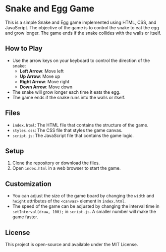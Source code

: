 # Snake and Egg Game

This is a simple Snake and Egg game implemented using HTML, CSS, and JavaScript. The objective of the game is to control the snake to eat the egg and grow longer. The game ends if the snake collides with the walls or itself.

## How to Play

- Use the arrow keys on your keyboard to control the direction of the snake:
  - **Left Arrow**: Move left
  - **Up Arrow**: Move up
  - **Right Arrow**: Move right
  - **Down Arrow**: Move down
- The snake will grow longer each time it eats the egg.
- The game ends if the snake runs into the walls or itself.

## Files

- `index.html`: The HTML file that contains the structure of the game.
- `styles.css`: The CSS file that styles the game canvas.
- `script.js`: The JavaScript file that contains the game logic.

## Setup

1. Clone the repository or download the files.
2. Open `index.html` in a web browser to start the game.

## Customization

- You can adjust the size of the game board by changing the `width` and `height` attributes of the `<canvas>` element in `index.html`.
- The speed of the game can be adjusted by changing the interval time in `setInterval(draw, 100);` in `script.js`. A smaller number will make the game faster.

## License

This project is open-source and available under the MIT License.